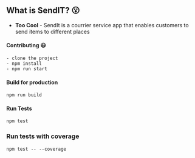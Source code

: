 ## What is SendIT? :open_mouth:

- **Too Cool** - SendIt is a courrier service app that enables customers to send items to different places

#### Contributing :smiley:
```
- clone the project
- npm install
- npm run start
```
#### Build for production

```
npm run build
```
#### Run Tests
`
npm test
`

### Run tests with coverage

` npm test -- --coverage
`
